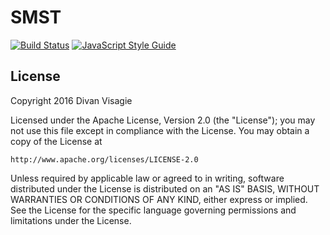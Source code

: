 # SMST

[![Build Status](https://travis-ci.org/divanvisagie/SMST.svg?branch=master)](https://travis-ci.org/divanvisagie/SMST)
[![JavaScript Style Guide](https://img.shields.io/badge/code%20style-standard-brightgreen.svg)](http://standardjs.com/)

## License
Copyright 2016 Divan Visagie

Licensed under the Apache License, Version 2.0 (the "License");
you may not use this file except in compliance with the License.
You may obtain a copy of the License at

    http://www.apache.org/licenses/LICENSE-2.0

Unless required by applicable law or agreed to in writing, software
distributed under the License is distributed on an "AS IS" BASIS,
WITHOUT WARRANTIES OR CONDITIONS OF ANY KIND, either express or implied.
See the License for the specific language governing permissions and
limitations under the License.
